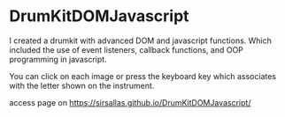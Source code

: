 # DrumKitDOMJavascript

I created a drumkit with advanced DOM and javascript functions. Which included the use of event listeners, callback functions, and OOP programming in javascript.

You can click on each image or press the keyboard key which associates with the letter shown on the instrument. 

access page on https://sirsallas.github.io/DrumKitDOMJavascript/
